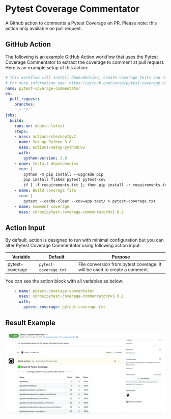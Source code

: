# Pytest Coverage Commentator

A Github action to comments a Pytest Coverage on PR. Please note: this action only available on pull request.

## GitHub Action

The following is an example GitHub Action workflow that uses the Pytest Coverage Commentator to extract the coverage to comment at pull request. Here is an example setup of this action:

```yaml
# This workflow will install dependencies, create coverage tests and run Pytest Coverage Commentator
# For more information see: https://github.com/coroo/pytest-coverage-commentator
name: pytest-coverage-commentator
on:
  pull_request:
    branches: 
      - '*'
jobs:
  build:
    runs-on: ubuntu-latest
    steps:
    - uses: actions/checkout@v2
    - name: Set up Python 3.8
      uses: actions/setup-python@v2
      with:
        python-version: 3.8
    - name: Install dependencies
      run: |
        python -m pip install --upgrade pip
        pip install flake8 pytest pytest-cov
        if [ -f requirements.txt ]; then pip install -r requirements.txt; fi
    - name: Build coverage file
      run: |
        pytest --cache-clear --cov=app test/ > pytest-coverage.txt
    - name: Comment coverage
      uses: coroo/pytest-coverage-commentator@v1.0.1
```

## Action Input

By default, action is designed to run with minimal configuration but you can alter Pytest Coverage Commentator using following action input:

Variable          | Default                                               | Purpose
------------------|-------------------------------------------------------|---------------------------------------------------------------------------------------------------------------------------------------
pytest-coverage   | `pytest-coverage.txt`                                 | File conversion from pytest coverage. It will be used to create a comment.

You can see the action block with all variables as below:

```yml
    - name: pytest-coverage-commentator
      uses: coroo/pytest-coverage-commentator@v1.0.1
      with:
        pytest-coverage: pytest-coverage.txt
```

## Result Example

![coverage-result](/result-coverage.png)

